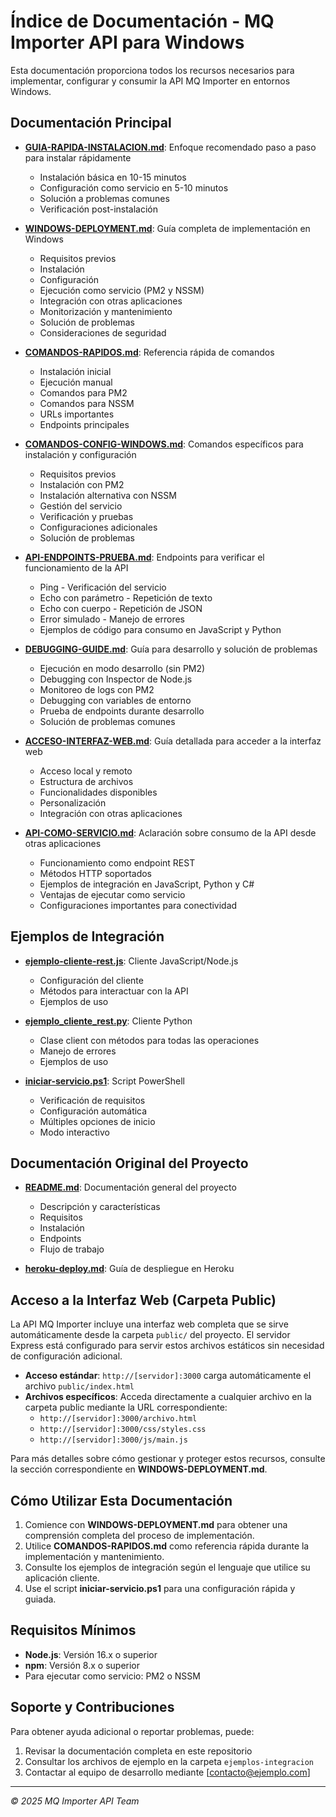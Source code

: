 # Índice de Documentación - MQ Importer API para Windows

Esta documentación proporciona todos los recursos necesarios para implementar, configurar y consumir la API MQ Importer en entornos Windows.

## Documentación Principal

- [**GUIA-RAPIDA-INSTALACION.md**](GUIA-RAPIDA-INSTALACION.md): Enfoque recomendado paso a paso para instalar rápidamente
  - Instalación básica en 10-15 minutos
  - Configuración como servicio en 5-10 minutos
  - Solución a problemas comunes
  - Verificación post-instalación

- [**WINDOWS-DEPLOYMENT.md**](WINDOWS-DEPLOYMENT.md): Guía completa de implementación en Windows
  - Requisitos previos
  - Instalación
  - Configuración
  - Ejecución como servicio (PM2 y NSSM)
  - Integración con otras aplicaciones
  - Monitorización y mantenimiento
  - Solución de problemas
  - Consideraciones de seguridad

- [**COMANDOS-RAPIDOS.md**](COMANDOS-RAPIDOS.md): Referencia rápida de comandos
  - Instalación inicial
  - Ejecución manual
  - Comandos para PM2
  - Comandos para NSSM
  - URLs importantes
  - Endpoints principales

- [**COMANDOS-CONFIG-WINDOWS.md**](COMANDOS-CONFIG-WINDOWS.md): Comandos específicos para instalación y configuración
  - Requisitos previos
  - Instalación con PM2
  - Instalación alternativa con NSSM
  - Gestión del servicio
  - Verificación y pruebas
  - Configuraciones adicionales
  - Solución de problemas

- [**API-ENDPOINTS-PRUEBA.md**](API-ENDPOINTS-PRUEBA.md): Endpoints para verificar el funcionamiento de la API
  - Ping - Verificación del servicio
  - Echo con parámetro - Repetición de texto  
  - Echo con cuerpo - Repetición de JSON
  - Error simulado - Manejo de errores
  - Ejemplos de código para consumo en JavaScript y Python
  
- [**DEBUGGING-GUIDE.md**](DEBUGGING-GUIDE.md): Guía para desarrollo y solución de problemas
  - Ejecución en modo desarrollo (sin PM2)
  - Debugging con Inspector de Node.js
  - Monitoreo de logs con PM2
  - Debugging con variables de entorno
  - Prueba de endpoints durante desarrollo
  - Solución de problemas comunes

- [**ACCESO-INTERFAZ-WEB.md**](ACCESO-INTERFAZ-WEB.md): Guía detallada para acceder a la interfaz web
  - Acceso local y remoto
  - Estructura de archivos
  - Funcionalidades disponibles
  - Personalización
  - Integración con otras aplicaciones

- [**API-COMO-SERVICIO.md**](API-COMO-SERVICIO.md): Aclaración sobre consumo de la API desde otras aplicaciones
  - Funcionamiento como endpoint REST
  - Métodos HTTP soportados
  - Ejemplos de integración en JavaScript, Python y C#
  - Ventajas de ejecutar como servicio
  - Configuraciones importantes para conectividad

## Ejemplos de Integración

- [**ejemplo-cliente-rest.js**](ejemplos-integracion/ejemplo-cliente-rest.js): Cliente JavaScript/Node.js
  - Configuración del cliente
  - Métodos para interactuar con la API
  - Ejemplos de uso

- [**ejemplo_cliente_rest.py**](ejemplos-integracion/ejemplo_cliente_rest.py): Cliente Python
  - Clase client con métodos para todas las operaciones
  - Manejo de errores
  - Ejemplos de uso

- [**iniciar-servicio.ps1**](ejemplos-integracion/iniciar-servicio.ps1): Script PowerShell
  - Verificación de requisitos
  - Configuración automática
  - Múltiples opciones de inicio
  - Modo interactivo

## Documentación Original del Proyecto

- [**README.md**](README.md): Documentación general del proyecto
  - Descripción y características
  - Requisitos
  - Instalación
  - Endpoints
  - Flujo de trabajo

- [**heroku-deploy.md**](heroku-deploy.md): Guía de despliegue en Heroku

## Acceso a la Interfaz Web (Carpeta Public)

La API MQ Importer incluye una interfaz web completa que se sirve automáticamente desde la carpeta `public/` del proyecto. El servidor Express está configurado para servir estos archivos estáticos sin necesidad de configuración adicional.

- **Acceso estándar**: `http://[servidor]:3000` carga automáticamente el archivo `public/index.html`
- **Archivos específicos**: Acceda directamente a cualquier archivo en la carpeta public mediante la URL correspondiente:
  - `http://[servidor]:3000/archivo.html`
  - `http://[servidor]:3000/css/styles.css`
  - `http://[servidor]:3000/js/main.js`

Para más detalles sobre cómo gestionar y proteger estos recursos, consulte la sección correspondiente en **WINDOWS-DEPLOYMENT.md**.

## Cómo Utilizar Esta Documentación

1. Comience con **WINDOWS-DEPLOYMENT.md** para obtener una comprensión completa del proceso de implementación.
2. Utilice **COMANDOS-RAPIDOS.md** como referencia rápida durante la implementación y mantenimiento.
3. Consulte los ejemplos de integración según el lenguaje que utilice su aplicación cliente.
4. Use el script **iniciar-servicio.ps1** para una configuración rápida y guiada.

## Requisitos Mínimos

- **Node.js**: Versión 16.x o superior
- **npm**: Versión 8.x o superior
- Para ejecutar como servicio: PM2 o NSSM

## Soporte y Contribuciones

Para obtener ayuda adicional o reportar problemas, puede:

1. Revisar la documentación completa en este repositorio
2. Consultar los archivos de ejemplo en la carpeta `ejemplos-integracion`
3. Contactar al equipo de desarrollo mediante [contacto@ejemplo.com]

---

*© 2025 MQ Importer API Team*

